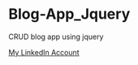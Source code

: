 # Blog-App_Jquery
CRUD blog app using jquery 

[My LinkedIn Account](https://www.linkedin.com/in/ahmed-abd-elhamied-elkoumey-533b93235/)

